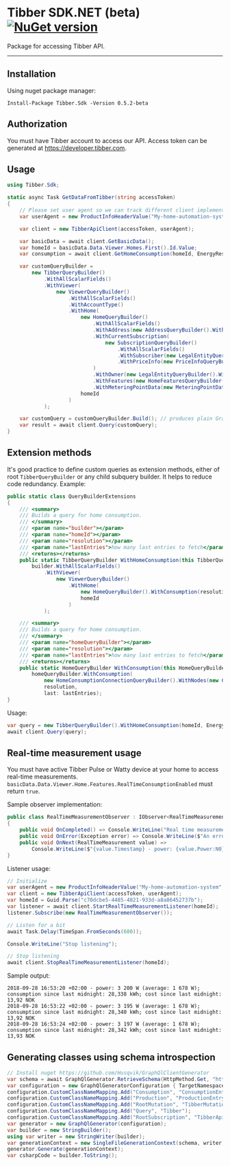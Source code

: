 Tibber SDK.NET (beta) [![NuGet version](https://badgen.net/nuget/v/Tibber.Sdk/pre)](https://nuget.org/packages/Tibber.Sdk)
=======================

Package for accessing Tibber API.

----------
Installation
-------------
Using nuget package manager:
```
Install-Package Tibber.Sdk -Version 0.5.2-beta
```

Authorization
-------------
You must have Tibber account to access our API. Access token can be generated at https://developer.tibber.com.

Usage
-------------
```csharp
using Tibber.Sdk;
```

```csharp
static async Task GetDataFromTibber(string accessToken)
{
    // Please set user agent so we can track different client implementations
    var userAgent = new ProductInfoHeaderValue("My-home-automation-system", "1.2");

    var client = new TibberApiClient(accessToken, userAgent);

    var basicData = await client.GetBasicData();
    var homeId = basicData.Data.Viewer.Homes.First().Id.Value;
    var consumption = await client.GetHomeConsumption(homeId, EnergyResolution.Monthly);

    var customQueryBuilder =
        new TibberQueryBuilder()
            .WithAllScalarFields()
            .WithViewer(
                new ViewerQueryBuilder()
                    .WithAllScalarFields()
                    .WithAccountType()
                    .WithHome(
                        new HomeQueryBuilder()
                            .WithAllScalarFields()
                            .WithAddress(new AddressQueryBuilder().WithAllFields())
                            .WithCurrentSubscription(
                                new SubscriptionQueryBuilder()
                                    .WithAllScalarFields()
                                    .WithSubscriber(new LegalEntityQueryBuilder().WithAllFields())
                                    .WithPriceInfo(new PriceInfoQueryBuilder().WithCurrent(new PriceQueryBuilder().WithAllFields()))
                            )
                            .WithOwner(new LegalEntityQueryBuilder().WithAllFields())
                            .WithFeatures(new HomeFeaturesQueryBuilder().WithAllFields())
                            .WithMeteringPointData(new MeteringPointDataQueryBuilder().WithAllFields()),
                        homeId
                    )
            );

    var customQuery = customQueryBuilder.Build(); // produces plain GraphQL query text
    var result = await client.Query(customQuery);
}
```

Extension methods
-------------
It's good practice to define custom queries as extension methods, either of root `TibberQueryBuilder` or any child subquery builder. It helps to reduce code redundancy.
Example:
```csharp
public static class QueryBuilderExtensions
{
    /// <summary>
    /// Builds a query for home consumption.
    /// </summary>
    /// <param name="builder"></param>
    /// <param name="homeId"></param>
    /// <param name="resolution"></param>
    /// <param name="lastEntries">how many last entries to fetch</param>
    /// <returns></returns>
    public static TibberQueryBuilder WithHomeConsumption(this TibberQueryBuilder builder, Guid homeId, EnergyResolution resolution, int lastEntries) =>
        builder.WithAllScalarFields()
            .WithViewer(
                new ViewerQueryBuilder()
                    .WithHome(
                        new HomeQueryBuilder().WithConsumption(resolution, lastEntries),
                        homeId
                    )
            );

    /// <summary>
    /// Builds a query for home consumption.
    /// </summary>
    /// <param name="homeQueryBuilder"></param>
    /// <param name="resolution"></param>
    /// <param name="lastEntries">how many last entries to fetch</param>
    /// <returns></returns>
    public static HomeQueryBuilder WithConsumption(this HomeQueryBuilder homeQueryBuilder, EnergyResolution resolution, int lastEntries) =>
        homeQueryBuilder.WithConsumption(
            new HomeConsumptionConnectionQueryBuilder().WithNodes(new ConsumptionQueryBuilder().WithAllFields()),
            resolution,
            last: lastEntries);
}
```
Usage:
```csharp
var query = new TibberQueryBuilder().WithHomeConsumption(homeId, EnergyResolution.Monthly, 12).Build();
await client.Query(query);
```

Real-time measurement usage
-------------
You must have active Tibber Pulse or Watty device at your home to access real-time measurements. `basicData.Data.Viewer.Home.Features.RealTimeConsumptionEnabled` must return `true`.

Sample observer implementation:
```csharp
public class RealTimeMeasurementObserver : IObserver<RealTimeMeasurement>
{
    public void OnCompleted() => Console.WriteLine("Real time measurement stream has been terminated. ");
    public void OnError(Exception error) => Console.WriteLine($"An error occured: {error}");
    public void OnNext(RealTimeMeasurement value) =>
        Console.WriteLine($"{value.Timestamp} - power: {value.Power:N0} W (average: {value.AveragePower:N0} W); consumption since last midnight: {value.AccumulatedConsumption:N3} kWh; cost since last midnight: {value.AccumulatedCost:N2} {value.Currency}");
}
```

Listener usage:
```csharp
// Initialize
var userAgent = new ProductInfoHeaderValue("My-home-automation-system", "1.2");
var client = new TibberApiClient(accessToken, userAgent);
var homeId = Guid.Parse("c70dcbe5-4485-4821-933d-a8a86452737b");
var listener = await client.StartRealTimeMeasurementListener(homeId);
listener.Subscribe(new RealTimeMeasurementObserver());

// Listen for a bit
await Task.Delay(TimeSpan.FromSeconds(600));

Console.WriteLine("Stop listening");

// Stop listening
await client.StopRealTimeMeasurementListener(homeId);
```

Sample output:
```
2018-09-28 16:53:20 +02:00 - power: 3 200 W (average: 1 678 W); consumption since last midnight: 28,338 kWh; cost since last midnight: 13,92 NOK
2018-09-28 16:53:22 +02:00 - power: 3 195 W (average: 1 678 W); consumption since last midnight: 28,340 kWh; cost since last midnight: 13,92 NOK
2018-09-28 16:53:24 +02:00 - power: 3 197 W (average: 1 678 W); consumption since last midnight: 28,342 kWh; cost since last midnight: 13,93 NOK
```

Generating classes using schema introspection
-------------
```csharp
// Install nuget https://github.com/Husqvik/GraphQlClientGenerator
var schema = await GraphQlGenerator.RetrieveSchema(HttpMethod.Get, "https://api.tibber.com/v1-beta/gql");
var configuration = new GraphQlGeneratorConfiguration { TargetNamespace = "Tibber.Sdk" };
configuration.CustomClassNameMapping.Add("Consumption", "ConsumptionEntry");
configuration.CustomClassNameMapping.Add("Production", "ProductionEntry");
configuration.CustomClassNameMapping.Add("RootMutation", "TibberMutation");
configuration.CustomClassNameMapping.Add("Query", "Tibber");
configuration.CustomClassNameMapping.Add("RootSubscription", "TibberApiSubscription");
var generator = new GraphQlGenerator(configuration);
var builder = new StringBuilder();
using var writer = new StringWriter(builder);
var generationContext = new SingleFileGenerationContext(schema, writer) { LogMessage = Console.WriteLine };
generator.Generate(generationContext);
var csharpCode = builder.ToString();
```
